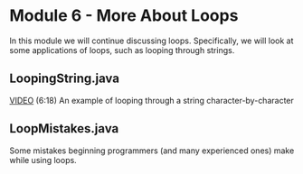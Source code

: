 # Module 6 - More About Loops

In this module we will continue discussing loops.  Specifically, we will look at some applications of loops, such as looping through strings.  

## LoopingString.java

[VIDEO](https://youtu.be/_XJGqwf7oQM) (6:18) An example of looping through a string character-by-character

## LoopMistakes.java

Some mistakes beginning programmers (and many experienced ones) make while using loops.
